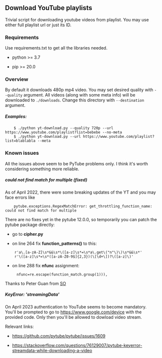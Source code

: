 Download YouTube playlists
--------------------------
Trivial  script for downloading youtube videos from playlist.
You may use either full playlist url or just its ID.

### Requirements
Use requirements.txt to get all the libraries needed.

-   python >= 3.7

-   pip >= 20.0

### Overview

By default it downloads 480p mp4 video. You may set desired quality with `--quality` argument.
All videos (along with some meta info) will be downloaded to `./downloads`. Change this directory with `--destination` argument.

##### Examples:

        $ ./python yt-download.py --quality 720p --url https://www.youtube.com/playlist?list=bebebe --no-meta
        $ ./python yt-download.py --url https://www.youtube.com/playlist?list=blablabla --meta

### Known issues

All the issues above seem to be PyTube problems only. I think it's worth considering something more reliable.

##### could not find match for multiple (fixed)

As of April 2022, there were some breaking updates of the YT and you may face errors like

        pytube.exceptions.RegexMatchError: get_throttling_function_name: could not find match for multiple

There are no fixes yet in the pytube 12.0.0, so temporarily you can patch the pytube package directly:

-  go to **cipher.py**

-  on line 264 fix **function_patterns()** to this:

        r'a\.[a-zA-Z]\s*&&\s*\([a-z]\s*=\s*a\.get\("n"\)\)\s*&&\s*'
        r'\([a-z]\s*=\s*([a-zA-Z0-9$]{2,3})(\[\d+\])?\([a-z]\)'

- on line 288 fix **nfunc** assignment:

        nfunc=re.escape(function_match.group(1))),

Thanks to Peter Guan from [SO](https://stackoverflow.com/questions/71907725/pytube-exceptions-regexmatcherror-get-throttling-function-name-could-not-find)

##### KeyError: 'streamingData'

On April 2023 authentication to YouTube seems to become mandatory. You'll be prompted to go to https://www.google.com/device with the provided code.
Only then you'll be allowed to dowload video stream.

Relevant links:

-   https://github.com/pytube/pytube/issues/1609

-   https://stackoverflow.com/questions/76129007/pytube-keyerror-streamdata-while-downloading-a-video

